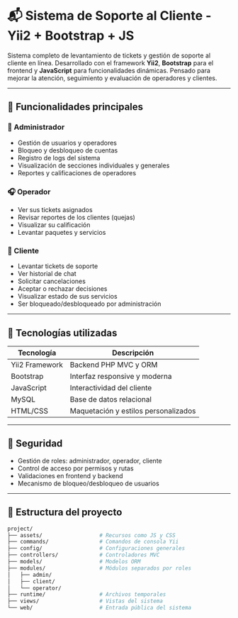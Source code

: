 # 📬 Sistema de Soporte al Cliente - Yii2 + Bootstrap + JS

Sistema completo de levantamiento de tickets y gestión de soporte al cliente en línea. Desarrollado con el framework **Yii2**, **Bootstrap** para el frontend y **JavaScript** para funcionalidades dinámicas. Pensado para mejorar la atención, seguimiento y evaluación de operadores y clientes.

---

## 🚀 Funcionalidades principales

### 👑 Administrador
- Gestión de usuarios y operadores
- Bloqueo y desbloqueo de cuentas
- Registro de logs del sistema
- Visualización de secciones individuales y generales
- Reportes y calificaciones de operadores

### 🎧 Operador
- Ver sus tickets asignados
- Revisar reportes de los clientes (quejas)
- Visualizar su calificación
- Levantar paquetes y servicios

### 👤 Cliente
- Levantar tickets de soporte
- Ver historial de chat
- Solicitar cancelaciones
- Aceptar o rechazar decisiones
- Visualizar estado de sus servicios
- Ser bloqueado/desbloqueado por administración

---

## 📁 Tecnologías utilizadas

| Tecnología     | Descripción                        |
|----------------|------------------------------------|
| Yii2 Framework | Backend PHP MVC y ORM              |
| Bootstrap      | Interfaz responsive y moderna      |
| JavaScript     | Interactividad del cliente         |
| MySQL          | Base de datos relacional           |
| HTML/CSS       | Maquetación y estilos personalizados |

---

## 🔐 Seguridad

- Gestión de roles: administrador, operador, cliente
- Control de acceso por permisos y rutas
- Validaciones en frontend y backend
- Mecanismo de bloqueo/desbloqueo de usuarios

---

## 📂 Estructura del proyecto

```bash
project/
├── assets/                  # Recursos como JS y CSS
├── commands/                # Comandos de consola Yii
├── config/                  # Configuraciones generales
├── controllers/             # Controladores MVC
├── models/                  # Modelos ORM
├── modules/                 # Módulos separados por roles
│   ├── admin/
│   ├── client/
│   └── operator/
├── runtime/                 # Archivos temporales
├── views/                   # Vistas del sistema
└── web/                     # Entrada pública del sistema
